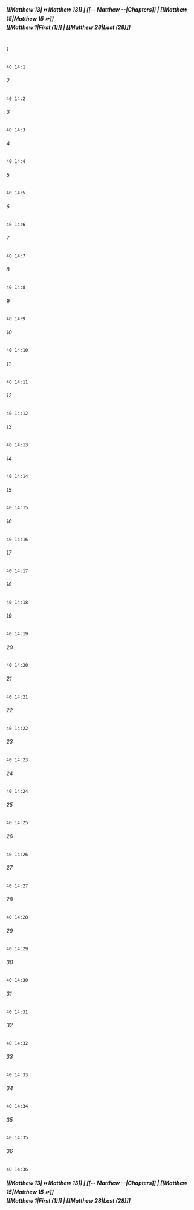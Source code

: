 
##### **[[Matthew 13|⏪ Matthew 13]] | [[-- Matthew --|Chapters]] | [[Matthew 15|Matthew 15 ⏩]]**<br>**[[Matthew 1|First (1)]] | [[Matthew 28|Last (28)]]**<br><br>

###### 1
``` verse
40 14:1
```
###### 2
``` verse
40 14:2
```
###### 3
``` verse
40 14:3
```
###### 4
``` verse
40 14:4
```
###### 5
``` verse
40 14:5
```
###### 6
``` verse
40 14:6
```
###### 7
``` verse
40 14:7
```
###### 8
``` verse
40 14:8
```
###### 9
``` verse
40 14:9
```
###### 10
``` verse
40 14:10
```
###### 11
``` verse
40 14:11
```
###### 12
``` verse
40 14:12
```
###### 13
``` verse
40 14:13
```
###### 14
``` verse
40 14:14
```
###### 15
``` verse
40 14:15
```
###### 16
``` verse
40 14:16
```
###### 17
``` verse
40 14:17
```
###### 18
``` verse
40 14:18
```
###### 19
``` verse
40 14:19
```
###### 20
``` verse
40 14:20
```
###### 21
``` verse
40 14:21
```
###### 22
``` verse
40 14:22
```
###### 23
``` verse
40 14:23
```
###### 24
``` verse
40 14:24
```
###### 25
``` verse
40 14:25
```
###### 26
``` verse
40 14:26
```
###### 27
``` verse
40 14:27
```
###### 28
``` verse
40 14:28
```
###### 29
``` verse
40 14:29
```
###### 30
``` verse
40 14:30
```
###### 31
``` verse
40 14:31
```
###### 32
``` verse
40 14:32
```
###### 33
``` verse
40 14:33
```
###### 34
``` verse
40 14:34
```
###### 35
``` verse
40 14:35
```
###### 36
``` verse
40 14:36
```

##### **[[Matthew 13|⏪ Matthew 13]] | [[-- Matthew --|Chapters]] | [[Matthew 15|Matthew 15 ⏩]]**<br>**[[Matthew 1|First (1)]] | [[Matthew 28|Last (28)]]**
